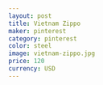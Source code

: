 ```yaml
---
layout: post
title: Vietnam Zippo 
maker: pinterest
category: pinterest 
color: steel
image: vietnam-zippo.jpg
price: 120
currency: USD
---
```

